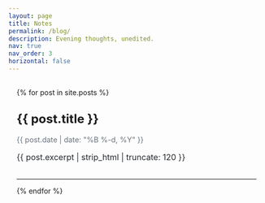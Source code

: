 ```yaml
---
layout: page
title: Notes
permalink: /blog/
description: Evening thoughts, unedited. 
nav: true
nav_order: 3
horizontal: false
---
```


<div class="blog-list">
  {% for post in site.posts %}
    <div class="blog-card">
      <h2 class="blog-title">
        <a href="{{ post.url | relative_url }}">{{ post.title }}</a>
      </h2>
      <p class="blog-date">{{ post.date | date: "%B %-d, %Y" }}</p>
      <p class="blog-excerpt">{{ post.excerpt | strip_html | truncate: 120 }}</p>
    </div>
    <hr>
  {% endfor %}
</div>

<style>
.blog-list {
  max-width: 800px;
  margin: 0 auto;
  padding: 1rem;
}
.blog-card {
  margin-bottom: 2rem;
}
.blog-title a {
  font-size: 1.5rem;
  font-weight: bold;
  color: default;
  text-decoration: none;
}
.blog-title a:hover {
  text-decoration: underline;
}
.blog-date {
  font-size: 0.9rem;
  color: #6a737d;
  margin-bottom: 0.5rem;
}
.blog-excerpt {
  font-size: 1rem;
  color: #24292e;
}
hr {
  border: none;
  border-top: 1px solid #eee;
}
</style>
